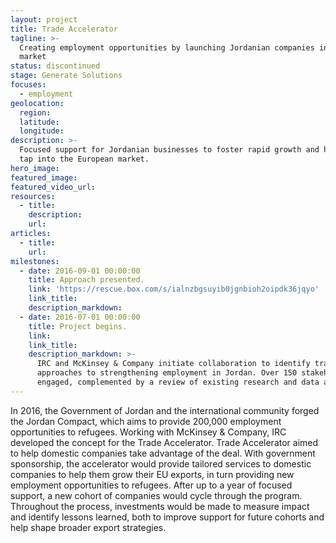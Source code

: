 ```yaml
---
layout: project
title: Trade Accelerator
tagline: >-
  Creating employment opportunities by launching Jordanian companies into a new
  market
status: discontinued
stage: Generate Solutions
focuses:
  - employment
geolocation:
  region:
  latitude:
  longitude:
description: >-
  Focused support for Jordanian businesses to foster rapid growth and help them
  tap into the European market.
hero_image:
featured_image:
featured_video_url:
resources:
  - title:
    description:
    url:
articles:
  - title:
    url:
milestones:
  - date: 2016-09-01 00:00:00
    title: Approach presented.
    link: 'https://rescue.box.com/s/ialnzbgsuyib0jgnbioh2oipdk36jqyo'
    link_title:
    description_markdown:
  - date: 2016-07-01 00:00:00
    title: Project begins.
    link:
    link_title:
    description_markdown: >-
      IRC and McKinsey & Company initiate collaboration to identify trade-driven
      approaches to strengthening employment in Jordan. Over 150 stakeholders
      engaged, complemented by a review of existing research and data analysis.
---
```


In 2016, the Government of Jordan and the international community forged the Jordan Compact, which aims to provide 200,000 employment opportunities to refugees. Working with McKinsey & Company, IRC developed the concept for the Trade Accelerator. Trade Accelerator aimed to help domestic companies take advantage of the deal. With government sponsorship, the accelerator would provide tailored services to domestic companies to help them grow their EU exports, in turn providing new employment opportunities to refugees. After up to a year of focused support, a new cohort of companies would cycle through the program. Throughout the process, investments would be made to measure impact and identify lessons learned, both to improve support for future cohorts and help shape broader export strategies.
